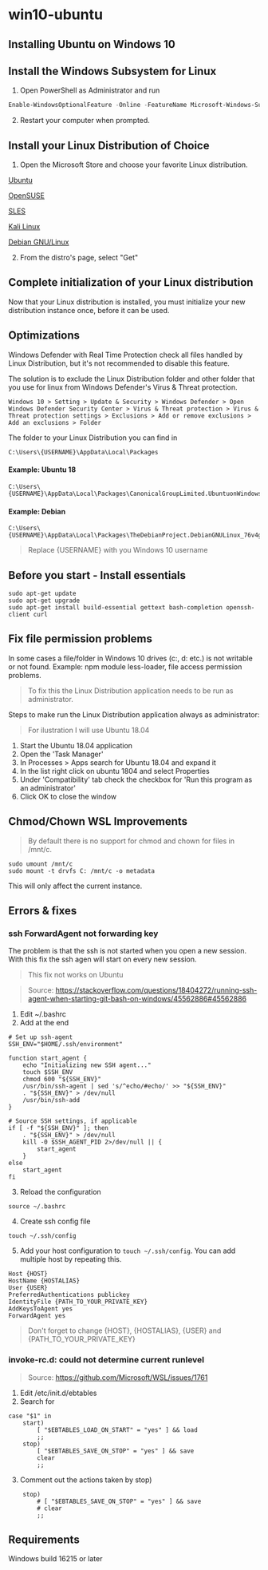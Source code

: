 # win10-ubuntu

## Installing Ubuntu on Windows 10

## Install the Windows Subsystem for Linux

1. Open PowerShell as Administrator and run

```powershell
Enable-WindowsOptionalFeature -Online -FeatureName Microsoft-Windows-Subsystem-Linux
```

2. Restart your computer when prompted.

## Install your Linux Distribution of Choice

1. Open the Microsoft Store and choose your favorite Linux distribution.

[Ubuntu](https://www.microsoft.com/store/p/ubuntu/9nblggh4msv6)

[OpenSUSE](https://www.microsoft.com/store/apps/9njvjts82tjx)

[SLES](https://www.microsoft.com/store/apps/9p32mwbh6cns)

[Kali Linux](https://www.microsoft.com/store/apps/9PKR34TNCV07)

[Debian GNU/Linux](https://www.microsoft.com/store/apps/9MSVKQC78PK6)

2. From the distro's page, select "Get"

## Complete initialization of your Linux distribution

Now that your Linux distribution is installed, you must initialize your new distribution instance once, before it can be used.

## Optimizations

Windows Defender with Real Time Protection check all files handled by Linux Distribution, but it's not recommended to disable this feature.

The solution is to exclude the Linux Distribution folder and other folder that you use for linux from Windows Defender's Virus & Threat protection.

```
Windows 10 > Setting > Update & Security > Windows Defender > Open Windows Defender Security Center > Virus & Threat protection > Virus & Threat protection settings > Exclusions > Add or remove exclusions > Add an exclusions > Folder
```

The folder to your Linux Distribution you can find in

```
C:\Users\{USERNAME}\AppData\Local\Packages
```

#### Example: Ubuntu 18

```
C:\Users\{USERNAME}\AppData\Local\Packages\CanonicalGroupLimited.UbuntuonWindows_79rhkp1fndgsc
```

#### Example: Debian

```
C:\Users\{USERNAME}\AppData\Local\Packages\TheDebianProject.DebianGNULinux_76v4gfsz19hv4
```

> Replace {USERNAME} with you Windows 10 username

## Before you start - Install essentials

```
sudo apt-get update
sudo apt-get upgrade
sudo apt-get install build-essential gettext bash-completion openssh-client curl
```

## Fix file permission problems

In some cases a file/folder in Windows 10 drives (c:, d: etc.) is not writable or not found. Example: npm module less-loader, file access permission problems.

> To fix this the Linux Distribution application needs to be run as administrator.

Steps to make run the Linux Distribution application always as administrator:

> For ilustration I will use Ubuntu 18.04

1. Start the Ubuntu 18.04 application
2. Open the 'Task Manager'
3. In Processes > Apps search for Ubuntu 18.04 and expand it 
4. In the list right click on ubuntu 1804 and select Properties
5. Under 'Compatibility' tab check the checkbox for 'Run this program as an administrator'
6. Click OK to close the window

## Chmod/Chown WSL Improvements

> By default there is no support for chmod and chown for files in /mnt/c.

```
sudo umount /mnt/c
sudo mount -t drvfs C: /mnt/c -o metadata
```

This will only affect the current instance.

## Errors & fixes

### ssh ForwardAgent not forwarding key

The problem is that the ssh is not started when you open a new session. With this fix the ssh agen will start on every new session.

> This fix not works on Ubuntu

> Source: https://stackoverflow.com/questions/18404272/running-ssh-agent-when-starting-git-bash-on-windows/45562886#45562886

1. Edit ~/.bashrc
2. Add at the end
```
# Set up ssh-agent
SSH_ENV="$HOME/.ssh/environment"

function start_agent {
    echo "Initializing new SSH agent..."
    touch $SSH_ENV
    chmod 600 "${SSH_ENV}"
    /usr/bin/ssh-agent | sed 's/^echo/#echo/' >> "${SSH_ENV}"
    . "${SSH_ENV}" > /dev/null
    /usr/bin/ssh-add
}

# Source SSH settings, if applicable
if [ -f "${SSH_ENV}" ]; then
    . "${SSH_ENV}" > /dev/null
    kill -0 $SSH_AGENT_PID 2>/dev/null || {
        start_agent
    }
else
    start_agent
fi
```
3. Reload the configuration
```
source ~/.bashrc
```
4. Create ssh config file
```
touch ~/.ssh/config
```
5. Add your host configuration to ```touch ~/.ssh/config```. You can add multiple host by repeating this.
```
Host {HOST}
HostName {HOSTALIAS}
User {USER}
PreferredAuthentications publickey
IdentityFile {PATH_TO_YOUR_PRIVATE_KEY}
AddKeysToAgent yes
ForwardAgent yes
```
> Don't forget to change {HOST}, {HOSTALIAS}, {USER} and {PATH_TO_YOUR_PRIVATE_KEY}

### invoke-rc.d: could not determine current runlevel

> Source: https://github.com/Microsoft/WSL/issues/1761

1. Edit /etc/init.d/ebtables
2. Search for
```
case "$1" in
    start)
        [ "$EBTABLES_LOAD_ON_START" = "yes" ] && load
        ;;
    stop)
        [ "$EBTABLES_SAVE_ON_STOP" = "yes" ] && save
        clear
        ;;
```
3. Comment out the actions taken by stop)
```
    stop)
        # [ "$EBTABLES_SAVE_ON_STOP" = "yes" ] && save
        # clear
        ;;
```

## Requirements

Windows build 16215 or later